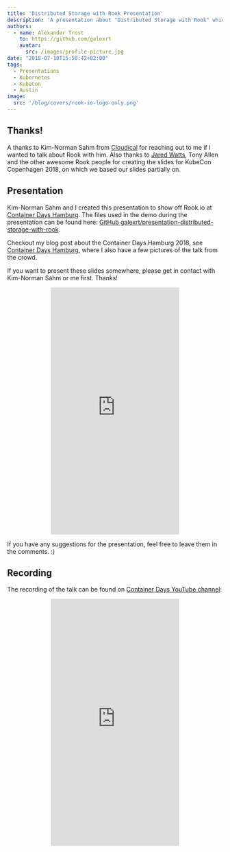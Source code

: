 ```yaml
---
title: 'Distributed Storage with Rook Presentation'
description: 'A presentation about "Distributed Storage with Rook" which was held at Container Days Hamburg.'
authors:
  - name: Alexander Trost
    to: https://github.com/galexrt
    avatar:
      src: /images/profile-picture.jpg
date: "2018-07-10T15:50:42+02:00"
tags:
  - Presentations
  - Kubernetes
  - KubeCon
  - Austin
image:
  src: '/blog/covers/rook-io-logo-only.png'
---
```


<style>iframe{display: block; margin: auto;}</style>

## Thanks!

A thanks to Kim-Norman Sahm from [Cloudical](https://twitter.com/cloudical) for reaching out to me if I wanted to talk about Rook with him.
Also thanks to [Jared Watts](https://twitter.com/jbw976), Tony Allen and the other awesome Rook people for creating the slides for KubeCon Copenhagen 2018, on which we based our slides partially on.

## Presentation

Kim-Norman Sahm and I created this presentation to show off Rook.io at [Container Days Hamburg](https://containerdays.io/).
The files used in the demo during the presentation can be found here: [GitHub galexrt/presentation-distributed-storage-with-rook](https://github.com/galexrt/presentation-distributed-storage-with-rook).

Checkout my blog post about the Container Days Hamburg 2018, see [Container Days Hamburg](/blog/2018/Container-Days-2018-Hamburg.md), where I also have a few pictures of the talk from the crowd.

If you want to present these slides somewhere, please get in contact with Kim-Norman Sahm or me first. Thanks!

<iframe src="https://docs.google.com/presentation/d/e/2PACX-1vR-pNSaQi-h6OTNKyUogshuChpDtnIVdPcO3TV8Y3i-4mRG19uJurJ04lmJUv6ys9p6dXeWNBpuNlp7/embed?start=false&loop=true&delayms=5000" frameborder="0" height="575" allowfullscreen="true" mozallowfullscreen="true" webkitallowfullscreen="true"></iframe>

If you have any suggestions for the presentation, feel free to leave them in the comments. :)

## Recording

The recording of the talk can be found on [Container Days YouTube channel](https://www.youtube.com/channel/UCi1CejrHbE6QPz37dG9gMFA):

<iframe height="575px" src="https://www.youtube-nocookie.com/embed/g53z3_SnKIw" frameborder="0" allow="autoplay; encrypted-media" allowfullscreen></iframe>
